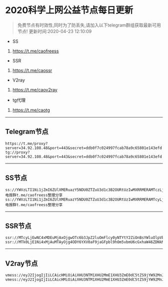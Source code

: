 
# 2020科学上网公益节点每日更新

> 免费节点有时效性,同时为了防丢失,请加入以下telegram群组获取最新可用节点!
更新时间:2020-04-23 12:10:09

- SS     
1. https://t.me/caofreess
- SSR
1. https://t.me/caossr
- V2ray
1. https://t.me/caov2ray
- tg代理
1. https://t.me/caotg
----------


## Telegram节点

```
https://t.me/proxy?server=34.92.108.48&port=443&secret=ddb0f7c024997fcab78a9c65801e143efd
tg://proxy?server=34.92.108.48&port=443&secret=ddb0f7c024997fcab78a9c65801e143efd
```

----------


## SS节点

```
ss://YWVzLTI1Ni1jZmI6ZUlXMERuazY5NDU0ZTZuU3d1c3B2OURtUzIwMXRRMERAMTczLjI1NS4yNTEuMjQ2OjgwOTc=#电报群t.me/caofreess整理分享
ss://YWVzLTI1Ni1jZmI6ZUlXMERuazY5NDU0ZTZuU3d1c3B2OURtUzIwMXRRMERAMTcyLjEwNC4xMTIuODY6ODA5OQ==#电报群t.me/caofreess整理分享

```
----------


## SSR节点

```
ssr://MTcyLjEwNC4xMDEuMjAxOjgwOTc6b3JpZ2luOmFlcy0yNTYtY2ZiOnBsYWluOlpVbFhNRVJ1YXpZNU5EVTBaVFp1VTNkMWMzQjJPVVJ0VXpJd01YUlJNRVE9Lz9vYmZzcGFyYW09JnByb3RvcGFyYW09JnJlbWFya3M9NTVTMTVvcWw1NzZrZEM1dFpTOWpZVzl6YzNMbWxiVG5rSWJsaUlia3Vxcz0mZ3JvdXA9NWJDUDZJMko1WVdONkxTNWMzTnk2SXFDNTRLNTU3dUU=
ssr://MTk0LjE1Ni4xMjAuMTAyOjg4ODY6YXV0aF9jaGFpbl9hOm5vbmU6cGxhaW46ZDNkM0xtWnlaV1Z6Y3k1aVpYTjAvP29iZnNwYXJhbT0mcHJvdG9wYXJhbT0mcmVtYXJrcz01NVMxNW9xbDU3NmtkQzV0WlM5allXOXpjM0xtbGJUbmtJYmxpSWJrdXFzPSZncm91cD01YkNQNkkySjVZV042TFM1YzNOeTZJcUM1NEs1NTd1RQ==

```
----------



## V2ray节点
```
vmess://eyJ2IjogIjIiLCAicHMiOiAiXHU3NTM1XHU2MmE1XHU3ZmE0dC5tZS9jYW92MnJheVx1NjU3NFx1NzQwNlx1NTIwNlx1NGVhYiIsICJhZGQiOiAiNDUuMTU2LjI3LjM5IiwgInBvcnQiOiAiNTY5OCIsICJpZCI6ICIyMDM4ZGQ3MS00NDczLTRlOGYtYTdiOC01YmI5OWQ4ZmU1NmUiLCAiYWlkIjogIjIiLCAibmV0IjogIndzIiwgInR5cGUiOiAibm9uZSIsICJob3N0IjogIiIsICJwYXRoIjogIiIsICJ0bHMiOiAiIn0=
vmess://eyJ2IjogIjIiLCAicHMiOiAiXHU3NTM1XHU2MmE1XHU3ZmE0dC5tZS9jYW92MnJheVx1NjU3NFx1NzQwNlx1NTIwNlx1NGVhYiIsICJhZGQiOiAiY2RwMjAxOS50ayIsICJwb3J0IjogIjQ0MyIsICJpZCI6ICI4OWJiNzhmYy04MzllLTExZWEtOGY1Zi01NjAwMDJiMzA4OTYiLCAiYWlkIjogIjQ2IiwgIm5ldCI6ICJ3cyIsICJ0eXBlIjogIm5vbmUiLCAiaG9zdCI6ICJjZHAyMDE5LnRrIiwgInBhdGgiOiAiL01xY2VTN0FJLyIsICJ0bHMiOiAidGxzIn0=

```



